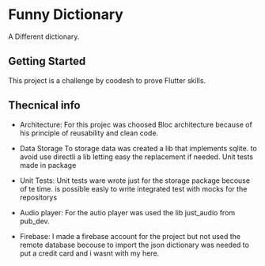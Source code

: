 # Funny Dictionary

A Different dictionary.

## Getting Started

This project is a challenge by coodesh to prove Flutter skills.

## Thecnical info
* Architecture:
        For this projec was choosed Bloc architecture because of his principle of reusability and clean code.
* Data Storage
        To storage data was created a lib that implements sqlite. to avoid use directli a lib letting easy the replacement if needed.
        Unit tests made in package
* Unit Tests: 
        Unit tests ware wrote just for the storage package becouse of te time. is possible easly to write integrated test with mocks for the repositorys        

* Audio player:
        For the autio player was used the lib just_audio from pub_dev.

* Firebase: 
        I made a firebase account for the project but not used the remote database becouse to import the json dictionary was needed to put a credit card and i wasnt with my here.

